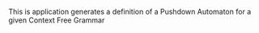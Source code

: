 This is application generates a definition of a Pushdown Automaton for a given  Context Free Grammar


